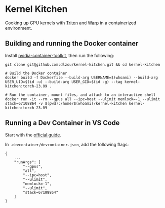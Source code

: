 # Kernel Kitchen

Cooking up GPU kernels with [Triton](https://github.com/triton-lang/triton) and [Warp](https://github.com/NVIDIA/warp) in a containerized environment.



## Building and running the Docker container

Install [nvidia-container-toolkit](https://docs.nvidia.com/datacenter/cloud-native/container-toolkit/latest/install-guide.html), then run the following:

```
git clone git@github.com:dlzou/kernel-kitchen.git && cd kernel-kitchen

# Build the Docker container
docker build -f Dockerfile --build-arg USERNAME=$(whoami) --build-arg USER_UID=$(id -u) --build-arg USER_GID=$(id -g) --tag kernel-kitchen:torch-23.09 .

# Run the container, mount files, and attach to an interactive shell
docker run -it --rm --gpus all --ipc=host --ulimit memlock=-1 --ulimit stack=67108864 -v $(pwd):/home/$(whoami)/kernel-kitchen kernel-kitchen:torch-23.09
```



## Running a Dev Container in VS Code

Start with the [official guide](https://code.visualstudio.com/docs/devcontainers/create-dev-container#_dockerfile).

In `.devcontainer/devcontainer.json`, add the following flags:

```
{
	...
	"runArgs": [
		"--gpus",
		"all",
		"--ipc=host",
		"--ulimit",
		"memlock=-1",
		"--ulimit",
		"stack=67108864"
	]
}
```
